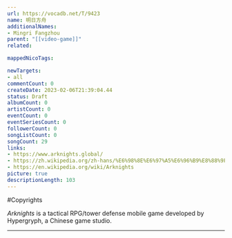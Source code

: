 ```yaml
---
url: https://vocadb.net/T/9423
name: 明日方舟
additionalNames: 
- Mingri Fangzhou
parent: "[[video-game]]"
related:

mappedNicoTags:

newTargets:
- all
commentCount: 0
createDate: 2023-02-06T21:39:04.44
status: Draft
albumCount: 0
artistCount: 0
eventCount: 0
eventSeriesCount: 0
followerCount: 0
songListCount: 0
songCount: 29
links: 
- https://www.arknights.global/
- https://zh.wikipedia.org/zh-hans/%E6%98%8E%E6%97%A5%E6%96%B9%E8%88%9F
- https://en.wikipedia.org/wiki/Arknights
picture: true
descriptionLength: 103
---
```


#Copyrights

*Arknights* is a tactical RPG/tower defense mobile game developed by Hypergryph, a Chinese game studio.

---

